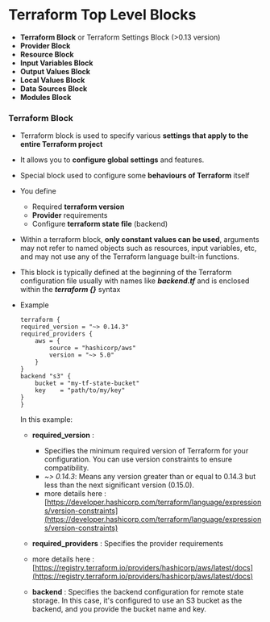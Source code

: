 # Terraform Top Level Blocks
- **Terraform Block** or Terraform Settings Block (>0.13 version)
- **Provider Block**
- **Resource Block**
- **Input Variables Block**
- **Output Values Block**
- **Local Values Block**
- **Data Sources Block**
- **Modules Block**

### **Terraform Block**

- Terraform block is used to specify various **settings that apply to the entire Terraform project**
- It allows you to **configure global settings** and features.
- Special block used to configure some **behaviours of Terraform** itself
- You define
    - Required **terraform version**
    - **Provider** requirements
    - Configure **terraform state file** (backend)
- Within a terraform block, **only constant values can be used**, arguments may not refer to named objects such as resources, input variables, etc, and may not use any of the Terraform language built-in functions.
- This block is typically defined at the beginning of the Terraform configuration file usually with names like ***backend.tf*** and is enclosed within the ***terraform {}*** syntax
- Example
    ```hcl
    terraform {
    required_version = "~> 0.14.3"
    required_providers {
        aws = {
            source = "hashicorp/aws"
            version = "~> 5.0"
        }
    }
    backend "s3" {
        bucket = "my-tf-state-bucket"
        key    = "path/to/my/key"
    }
    }
    ```
    In this example:

    - **required_version** :
        - Specifies the minimum required version of Terraform for your configuration. You can use version constraints to ensure compatibility.
        - *~> 0.14.3*: Means any version greater than or equal to 0.14.3 but less than the next significant version (0.15.0).
        - more details here : [https://developer.hashicorp.com/terraform/language/expressions/version-constraints](https://developer.hashicorp.com/terraform/language/expressions/version-constraints)

    - **required_providers** : Specifies the provider requirements
    - more details here : [https://registry.terraform.io/providers/hashicorp/aws/latest/docs](https://registry.terraform.io/providers/hashicorp/aws/latest/docs)

    - **backend** : Specifies the backend configuration for remote state storage. In this case, it's configured to use an S3 bucket as the backend, and you provide the bucket name and key.
